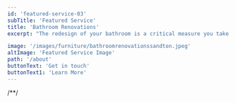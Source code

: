 ```yaml
---
id: 'featured-service-03'
subTitle: 'Featured Service'
title: 'Bathroom Renovations'
excerpt: "The redesign of your bathroom is a critical measure you take as it adds value to your house.You might think that the bathroom's design doesn't have a lot of different elements but it's a critical process . It's because remodeling a bathroom enhances decisions about:Flooring ,Showering ,Cabinetry and countertops and Lighting. There are numerous choices and solutions for making your bathroom appear at its finest. Selecting flooring may influence both the features and function of your floors. For example, regarding bathroom flooring, tile is undoubtedly the most popular option. Still, you'll need to make critical decisions regarding the type, color, design patterns, and customized features like radiant heating that may help keep your feet comfortable.Contact us now and we'll take care of everything so your bathroom remodel project doesn't have to be a hassle."

image: '/images/furniture/bathroomrenovationssandton.jpeg'
altImage: 'Featured Service Image'
path: '/about'
buttonText: 'Get in touch'
buttonText1: 'Learn More'
---
```

/**/